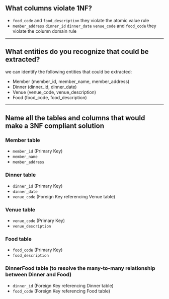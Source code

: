## What columns violate 1NF?

- `food_code` and `food_description` they violate the atomic value rule
- `member_address` `dinner_id` `dinner_date` `venue_code` and `food_code` they violate the column domain rule

---

## What entities do you recognize that could be extracted?

we can identify the following entities that could be extracted:

- Member (member_id, member_name, member_address)
- Dinner (dinner_id, dinner_date)
- Venue (venue_code, venue_description)
- Food (food_code, food_description)

---

## Name all the tables and columns that would make a 3NF compliant solution

### Member table

- `member_id` (Primary Key)
- `member_name`
- `member_address`

### Dinner table

- `dinner_id` (Primary Key)
- `dinner_date`
- `venue_code` (Foreign Key referencing Venue table)

### Venue table

- `venue_code` (Primary Key)
- `venue_description`

### Food table

- `food_code` (Primary Key)
- `food_description`

### DinnerFood table (to resolve the many-to-many relationship between Dinner and Food)

- `dinner_id` (Foreign Key referencing Dinner table)
- `food_code` (Foreign Key referencing Food table)

